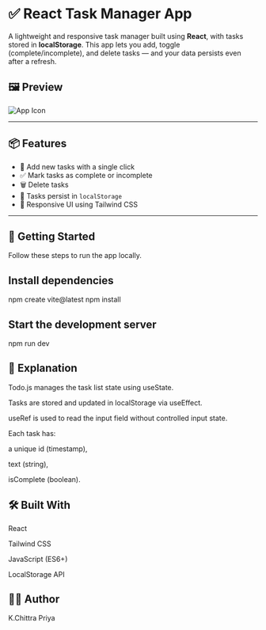 # ✅ React Task Manager App

A lightweight and responsive task manager built using **React**, with tasks stored in **localStorage**. This app lets you add, toggle (complete/incomplete), and delete tasks — and your data persists even after a refresh.

## 🖼️ Preview

![App Icon](./assets/todo_icon.png)

---

## 📦 Features

- 📝 Add new tasks with a single click
- ✅ Mark tasks as complete or incomplete
- 🗑️ Delete tasks
- 💾 Tasks persist in `localStorage`
- 📱 Responsive UI using Tailwind CSS

---

## 🚀 Getting Started

Follow these steps to run the app locally.

## Install dependencies

npm create vite@latest
npm install

##  Start the development server

npm run dev

## 📄 Explanation

Todo.js manages the task list state using useState.

Tasks are stored and updated in localStorage via useEffect.

useRef is used to read the input field without controlled input state.

Each task has:

a unique id (timestamp),

text (string),

isComplete (boolean).

## 🛠️ Built With

React

Tailwind CSS

JavaScript (ES6+)

LocalStorage API

## 🙋‍♀️ Author
K.Chittra Priya
